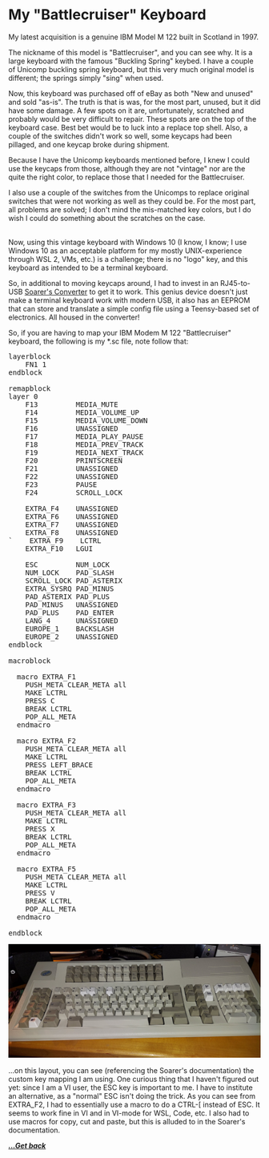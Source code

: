 # My "Battlecruiser" Keyboard

My latest acquisition is a genuine IBM Model M 122 built in Scotland in 1997.

The nickname of this model is "Battlecruiser", and you can see why.  It is a large keyboard with the famous "Buckling Spring" keybed.  I have a couple of Unicomp buckling spring keyboard, but this very much original model is different; the springs simply "sing" when used.

Now, this keyboard was purchased off of eBay as both "New and unused" and sold "as-is".  The truth is that is was, for the most part, unused, but it did have some damage.  A few spots on it are, unfortunately, scratched and probably would be very difficult to repair. These spots are on the top of the keyboard case.  Best bet would be to luck into a replace top shell. Also, a couple of the switches didn't work so well, some keycaps had been pillaged, and one keycap broke during shipment.

Because I have the Unicomp keyboards mentioned before, I knew I could use the keycaps from those, although they are not "vintage" nor are the quite the right color, to replace those that I needed for the Battlecruiser.  

I also use a couple of the switches from the Unicomps to replace original switches that were not working as well as they could be.  For the most part, all problems are solved; I don't mind the mis-matched key colors, but I do wish I could do something about the scratches on the case.

<br>
Now, using this vintage keyboard with Windows 10 (I know, I know; I use Windows 10 as an acceptable platform for my mostly UNIX-experience through WSL 2, VMs, etc.) is a challenge; there is no "logo" key, and this keyboard as intended to be a terminal keyboard.

So, in additional to moving keycaps around, I had to invest in an RJ45-to-USB [Soarer's Converter](https://deskthority.net/viewtopic.php?f=7&t=2510&start=) to get it to work.  This genius device doesn't just make a terminal keyboard work with modern USB, it also has an EEPROM that can store and translate a simple config file using a Teensy-based set of electronics.  All housed in the converter!

So, if you are having to map your IBM Modem M 122 "Battlecruiser" keyboard, the following is my *.sc file, note follow that:

<pre>
layerblock
	FN1 1
endblock

remapblock
layer 0
	F13			MEDIA_MUTE
	F14			MEDIA_VOLUME_UP
	F15			MEDIA_VOLUME_DOWN
	F16			UNASSIGNED
	F17			MEDIA_PLAY_PAUSE
	F18			MEDIA_PREV_TRACK
	F19			MEDIA_NEXT_TRACK
	F20			PRINTSCREEN
	F21			UNASSIGNED
    F22			UNASSIGNED
	F23			PAUSE
	F24			SCROLL_LOCK
	
	EXTRA_F4	UNASSIGNED
	EXTRA_F6	UNASSIGNED
	EXTRA_F7	UNASSIGNED
	EXTRA_F8	UNASSIGNED
`    EXTRA_F9    LCTRL
	EXTRA_F10	LGUI
	
	ESC         NUM_LOCK
	NUM_LOCK	PAD_SLASH
	SCROLL_LOCK	PAD_ASTERIX
	EXTRA_SYSRQ	PAD_MINUS
	PAD_ASTERIX	PAD_PLUS
	PAD_MINUS	UNASSIGNED
	PAD_PLUS	PAD_ENTER
	LANG_4		UNASSIGNED
	EUROPE_1    BACKSLASH
	EUROPE_2	UNASSIGNED
endblock

macroblock

  macro EXTRA_F1
    PUSH_META CLEAR_META all
    MAKE LCTRL
    PRESS C
    BREAK LCTRL
    POP_ALL_META
  endmacro

  macro EXTRA_F2
    PUSH_META CLEAR_META all
    MAKE LCTRL
    PRESS LEFT_BRACE
    BREAK LCTRL
    POP_ALL_META
  endmacro

  macro EXTRA_F3
    PUSH_META CLEAR_META all
    MAKE LCTRL
    PRESS X
    BREAK LCTRL
    POP_ALL_META
  endmacro

  macro EXTRA_F5
    PUSH_META CLEAR_META all
    MAKE LCTRL
    PRESS V
    BREAK LCTRL
    POP_ALL_META
  endmacro

endblock
</pre>

![My 1997 IBM Modem M 122 "Battlecruiser"](../battlecruiser.jpg)

...on this layout, you can see (referencing the Soarer's documentation) the custom key mapping I am using.  One curious thing that I haven't figured out yet:  since I am a VI user, the ESC key is important to me.  I have to institute an alternative, as a "normal" ESC isn't doing the trick.  As you can see from EXTRA_F2, I had to essentially use a macro to do a CTRL-[ instead of ESC.  It seems to work fine in VI and in VI-mode for WSL, Code, etc.  I also had to use macros for copy, cut and paste, but this is alluded to in the Soarer's documentation.

[***...Get back***](../it-the-hard-way.html)
